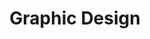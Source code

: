 ---
title: "Graphic Design"
institution: Zetech University
image: "./zetech.jpeg"
dateCompleted: "2014-08-01"
---